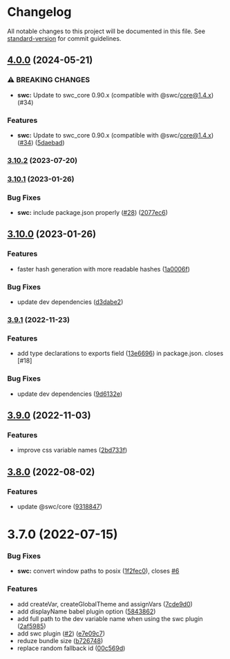 # Changelog

All notable changes to this project will be documented in this file. See [standard-version](https://github.com/conventional-changelog/standard-version) for commit guidelines.

## [4.0.0](https://github.com/jantimon/css-variable/compare/v3.10.2...v4.0.0) (2024-05-21)


### ⚠ BREAKING CHANGES

* **swc:** Update to swc_core 0.90.x (compatible with @swc/core@1.4.x) (#34)

### Features

* **swc:** Update to swc_core 0.90.x (compatible with @swc/core@1.4.x) ([#34](https://github.com/jantimon/css-variable/issues/34)) ([5daebad](https://github.com/jantimon/css-variable/commit/5daebadc893b77428da797b300f9037ab7482da6))

### [3.10.2](https://github.com/jantimon/css-variable/compare/v3.10.1...v3.10.2) (2023-07-20)

### [3.10.1](https://github.com/jantimon/css-variable/compare/v3.10.0...v3.10.1) (2023-01-26)


### Bug Fixes

* **swc:** include package.json properly ([#28](https://github.com/jantimon/css-variable/issues/28)) ([2077ec6](https://github.com/jantimon/css-variable/commit/2077ec6e01c9f9f58091326ddbe1dfdc2799e29f))

## [3.10.0](https://github.com/jantimon/css-variable/compare/v3.9.0...v3.10.0) (2023-01-26)

### Features

* faster hash generation with more readable hashes ([1a0006f](https://github.com/jantimon/css-variable/commit/1a0006f9f150231b319be74ccaf757eb257da764))

### Bug Fixes

* update dev dependencies ([d3dabe2](https://github.com/jantimon/css-variable/commit/d3dabe2c7ca948f080a67e9439074c40c71d13bc))

### [3.9.1](https://github.com/jantimon/css-variable/compare/v3.9.0...v3.9.1) (2022-11-23)

### Features

* add type declarations to exports field ([13e6696](https://github.com/jantimon/css-variable/commit/13e669626747d248d4f695ccf9d4f919f757bcf3)) in package.json. closes [#18]

### Bug Fixes

* update dev dependencies ([9d6132e](https://github.com/jantimon/css-variable/commit/9d6132e06342d7e4aa17e746d920b5fc5f7d7f1b))

## [3.9.0](https://github.com/jantimon/css-variable/compare/v3.8.0...v3.9.0) (2022-11-03)

### Features

* improve css variable names ([2bd733f](https://github.com/jantimon/css-variable/commit/2bd733f793453bf1c954e87933a98b44998bd95f))

## [3.8.0](https://github.com/jantimon/css-variable/compare/v3.7.0...v3.8.0) (2022-08-02)


### Features

* update @swc/core ([9318847](https://github.com/jantimon/css-variable/commit/93188474cb7c6026a1f3458161f57c97d6b8b550))

# 3.7.0 (2022-07-15)


### Bug Fixes

* **swc:** convert window paths to posix ([1f2fec0](https://github.com/jantimon/css-variable/commit/1f2fec0707f68ee6713dccb652bf733768e9b2a9)), closes [#6](https://github.com/jantimon/css-variable/issues/6)


### Features

* add createVar, createGlobalTheme and assignVars ([7cde9d0](https://github.com/jantimon/css-variable/commit/7cde9d032bf3045484d8a9370cc5f414412bdf24))
* add displayName babel plugin option ([5843862](https://github.com/jantimon/css-variable/commit/58438622e3e58bfd0b199d9dc665db0211eae198))
* add full path to the dev variable name when using the swc plugin ([2af5985](https://github.com/jantimon/css-variable/commit/2af598512ce0596bb9a7890e32befacee9fb7708))
* add swc plugin ([#2](https://github.com/jantimon/css-variable/issues/2)) ([e7e09c7](https://github.com/jantimon/css-variable/commit/e7e09c717b505578089550e5a903c411fa1ae89e))
* reduze bundle size ([b726748](https://github.com/jantimon/css-variable/commit/b72674819369afc3f3cf6f95f5d19230c6e1ec79))
* replace random fallback id ([00c569d](https://github.com/jantimon/css-variable/commit/00c569df081f41463a64f3eadddc720b36d113d6))
